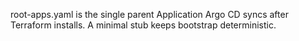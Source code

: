 root-apps.yaml is the single parent Application Argo CD syncs after Terraform
installs. A minimal stub keeps bootstrap deterministic.
